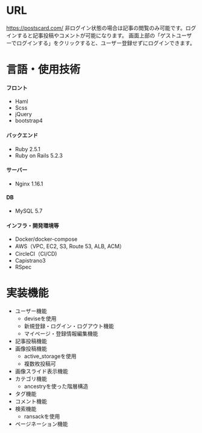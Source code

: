 # URL
https://postscard.com/
非ログイン状態の場合は記事の閲覧のみ可能です。ログインすると記事投稿やコメントが可能になります。
画面上部の「ゲストユーザーでログインする」をクリックすると、ユーザー登録せずにログインできます。

# 言語・使用技術

#### フロント
- Haml
- Scss
- jQuery
- bootstrap4

#### バックエンド
- Ruby 2.5.1
- Ruby on Rails 5.2.3

#### サーバー
- Nginx 1.16.1

#### DB
- MySQL 5.7

#### インフラ・開発環境等
- Docker/docker-compose
- AWS（VPC, EC2, S3, Route 53, ALB, ACM）
- CircleCI（CI/CD)
- Capistrano3
- RSpec

# 実装機能
- ユーザー機能
  - deviseを使用
  - 新規登録・ログイン・ログアウト機能
  - マイページ・登録情報編集機能
- 記事投稿機能
- 画像投稿機能
  - active_storageを使用
  - 複数枚投稿可
- 画像スライド表示機能
- カテゴリ機能
  - ancestryを使った階層構造
- タグ機能
- コメント機能
- 検索機能
  - ransackを使用
- ページネーション機能
